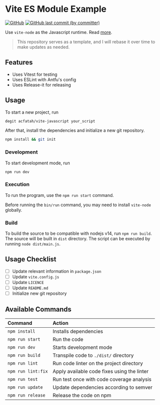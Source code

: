 # Vite ES Module Example

<p>
  <a href="./LICENSE">
  <img alt="GitHub" src="https://img.shields.io/github/license/acfatah/vite-javascript?style=flat-square"></a>

  <a href="https://github.com/acfatah/vite-javascript/commits/main">
  <img alt="GitHub last commit (by committer)" src="https://img.shields.io/github/last-commit/acfatah/vite-javascript?display_timestamp=committer&style=flat-square"></a>
</p>

Use `vite-node` as the Javascript runtime. Read [more](https://github.com/vitest-dev/vitest/tree/main/packages/vite-node#readme).

> This repository serves as a template, and I will rebase it over time to make updates as needed.

## Features

- Uses Vitest for testing
- Uses ESLint with Antfu's config
- Uses Release-it for releasing

## Usage

To start a new project, run

```bash
degit acfatah/vite-javascript your_script
```

After that, install the dependencies and initialize a new git repository.

```bash
npm install && git init
```

### Development

To start development mode, run

```bash
npm run dev
```

### Execution

To run the program, use the `npm run start` command.

Before running the `bin/run` command, you may need to install `vite-node` globally.

### Build

To build the source to be compatible with nodejs v14, run `npm run build`.
The source will be built in `dist` directory. The script can be executed by
running `node dist/main.js`.

## Usage Checklist

- [ ] Update relevant information in `package.json`
- [ ] Update `vite.config.js`
- [ ] Update `LICENCE`
- [ ] Update `README.md`
- [ ] Initialize new git repository

## Available Commands

| Command            | Action                                      |
| :----------------- | :------------------------------------------ |
| `npm install`      | Installs dependencies                       |
| `npm run start`    | Run the code                                |
| `npm run dev`      | Starts development mode                     |
| `npm run build`    | Transpile code to `./dist/` directory       |
| `npm run lint`     | Run code linter on the project directory    |
| `npm run lint:fix` | Apply available code fixes using the linter |
| `npm run test`     | Run test once with code coverage analysis   |
| `npm run update`   | Update dependencies according to semver     |
| `npm run release`  | Release the code on npm                     |
